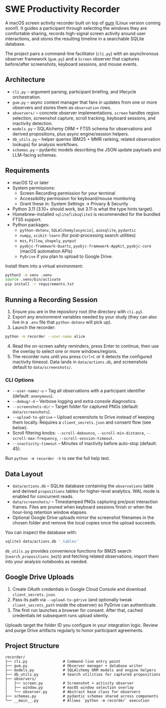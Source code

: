 # SWE Productivity Recorder

A macOS screen activity recorder built on top of [gum](https://github.com/GeneralUserModels/gum) (Linux version coming soon!). It guides a participant through selecting the windows they are comfortable sharing, records high-signal screen activity around user interactions, and stores the resulting timeline in a searchable SQLite database.

The project pairs a command-line facilitator (`cli.py`) with an asynchronous observer framework (`gum.py`) and a `Screen` observer that captures before/after screenshots, keyboard sessions, and mouse events.

## Architecture

- `cli.py` – argument parsing, participant briefing, and lifecycle orchestration.
- `gum.py` – async context manager that fans in updates from one or more observers and stores them as `observation` rows.
- `observers/` – concrete observer implementations. `screen` handles region selection, screenshot capture, scroll tracking, keyboard sessions, and inactivity detection.
- `models.py` – SQLAlchemy ORM + FTS5 schema for observations and derived propositions, plus async engine/session helpers.
- `db_utils.py` – helper queries (BM25 + MMR ranking, related observation lookups) for analysis workflows.
- `schemas.py` – pydantic models describing the JSON update payloads and LLM-facing schemas.

## Requirements

- macOS 12 or later
- System permissions:
  - Screen Recording permission for your terminal
  - Accessibility permission for keyboard/mouse monitoring
  - Grant these in: System Settings → Privacy & Security
- Python 3.11 (3.10+ should work, but 3.11 is what the type hints target).
- Homebrew-installed `sqlite`/`libsqlite3` is recommended for the bundled FTS5 support.
- Python packages:
  - `python-dotenv`, `SQLAlchemy[asyncio]`, `aiosqlite`, `pydantic`
  - `numpy`, `scikit-learn` (for post-processing search utilities)
  - `mss`, `Pillow`, `shapely`, `pynput`
  - `pyobjc-framework-Quartz`, `pyobjc-framework-AppKit`, `pyobjc-core` (macOS automation APIs)
  - `PyDrive` if you plan to upload to Google Drive.

Install them into a virtual environment:

```bash
python3 -m venv .venv
source .venv/bin/activate
pip install -r requirements.txt
```

## Running a Recording Session

1. Ensure you are in the repository root (the directory with `cli.py`).
2. Export any environment variables needed by your study (they can also live in a `.env` file that `python-dotenv` will pick up).
3. Launch the recorder:

```bash
python -m recorder --user-name alice
```

4. Read the on-screen safety reminders, press Enter to continue, then use the overlay to select one or more windows/regions.
5. The recorder runs until you press `Ctrl+C` or it detects the configured inactivity timeout. Data lands in `data/actions.db`, and screenshots default to `data/screenshots/`.

### CLI Options

- `--user-name/-u` – Tag all observations with a participant identifier (default: `anonymous`).
- `--debug/-d` – Verbose logging and extra console diagnostics.
- `--screenshots-dir` – Target folder for captured PNGs (default: `data/screenshots`).
- `--upload-to-gdrive` – Upload screenshots to Drive instead of keeping them locally. Requires a `client_secrets.json` and consent flow (see below).
- Scroll filtering knobs: `--scroll-debounce`, `--scroll-min-distance`, `--scroll-max-frequency`, `--scroll-session-timeout`.
- `--inactivity-timeout` – Minutes of inactivity before auto-stop (default: 45).

Run `python -m recorder -h` to see the full help text.

## Data Layout

- `data/actions.db` – SQLite database containing the `observations` table and derived `propositions` tables for higher-level analytics. WAL mode is enabled for concurrent reads.
- `data/screenshots/` – Timestamped PNGs capturing pre/post interaction frames. Files are pruned when keyboard sessions finish or when the hour-long retention window elapses.
- Optional Google Drive uploads mirror the screenshot filenames in the chosen folder and remove the local copies once the upload succeeds.

You can inspect the database with:

```bash
sqlite3 data/actions.db '.tables'
```

`db_utils.py` provides convenience functions for BM25 search (`search_propositions_bm25`) and fetching related observations; import them into your analysis notebooks as needed.

## Google Drive Uploads

1. Create OAuth credentials in Google Cloud Console and download `client_secrets.json`.
2. Pass its path via `--upload-to-gdrive` (and optionally tweak `client_secrets_path` inside the observer) so PyDrive can authenticate.
3. The first run launches a browser for consent. After that, cached credentials let subsequent runs upload silently.

Uploads target the folder ID you configure in your integration logic. Review and purge Drive artifacts regularly to honor participant agreements.

## Project Structure

```
recorder/
├── cli.py                # Command-line entry point
├── gum.py                # Observer manager + database writer
├── models.py             # SQLAlchemy ORM models and engine helpers
├── db_utils.py           # Search utilities for captured propositions
├── observers/
│   ├── screen.py         # Screenshot + activity observer
│   ├── window.py         # macOS window selection overlay
│   └── observer.py       # Abstract base class for observers
├── schemas.py            # pydantic schemas shared across components
└── __main__.py           # Allows `python -m recorder` execution
```
